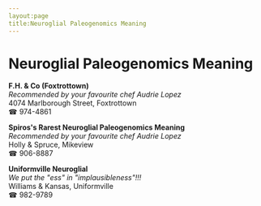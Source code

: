 ```yaml
---
layout:page
title:Neuroglial Paleogenomics Meaning
---
```

# Neuroglial Paleogenomics Meaning

**F.H. & Co (Foxtrottown)**  
_Recommended by your favourite chef Audrie Lopez_  
4074 Marlborough Street, Foxtrottown  
☎ 974-4861



**Spiros's Rarest Neuroglial Paleogenomics Meaning**  
_Recommended by your favourite chef Audrie Lopez_  
Holly & Spruce, Mikeview  
☎ 906-8887



**Uniformville Neuroglial**  
_We put the "ess" in "implausibleness"!!!_  
Williams & Kansas, Uniformville  
☎ 982-9789



